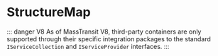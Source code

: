 # StructureMap

::: danger V8
As of MassTransit V8, third-party containers are only supported through their specific integration packages to the standard `IServiceCollection` and `IServiceProvider` interfaces.
:::

